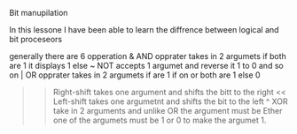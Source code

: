 Bit manupilation

In this lessone I have been able to learn the diffrence between logical and bit proceseors

generally there are 6 opperation 
& AND opprater takes in 2 argumets if both are 1 it displays 1 else
~ NOT accepts 1 argumet and reverse it 1 to 0 and so on
| OR opprater takes in 2 argumets if are 1 if on or both are 1 else 0
>> Right-shift takes one argument and shifts the bitt to the right
<< Left-shift takes one argumetnt and shifts the bit to the left
^ XOR take in 2 arguments and unlike OR the argument must be Ether one of the argumets must be 1 or 0 to make the argumet 1.
